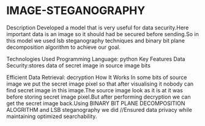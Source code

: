 # IMAGE-STEGANOGRAPHY
Description
Developed a model that is very useful for data security.Here important data is an image so it should had be secured before sending.So in this model we used lsb steganography techniques and binary bit plane decomposition algorithm to achieve our goal.

Technologies Used
Programming Language: python
Key Features
Data Security:stores data of secret image in source image bits  

Efficient Data Retrieval: decryption
How It Works
In some bits of source image we put the secret image pixel so that after visualising it nobody can find secret image in this image.The source image look as it is at it was before storing secret image pixel.But after performing decryption we can get the secret image back.Using BINARY BIT PLANE DECOMPOSITION ALOGRITHM and LSB steganography we did 
//Ensured data privacy while maintaining optimized searchability.
